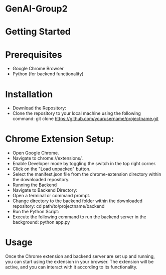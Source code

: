 # GenAI-Group2

# Getting Started
# Prerequisites
  - Google Chrome Browser
  - Python (for backend functionality)
    
# Installation
  - Download the Repository:
  - Clone the repository to your local machine using the following command:
    git clone https://github.com/yourusername/projectname.git
# Chrome Extension Setup:
  - Open Google Chrome.
  - Navigate to chrome://extensions/.
  - Enable Developer mode by toggling the switch in the top right corner.
  - Click on the "Load unpacked" button.
  - Select the manifest.json file from the chrome-extension directory within the downloaded repository.
  - Running the Backend
  - Navigate to Backend Directory:
  - Open a terminal or command prompt.
  - Change directory to the backend folder within the downloaded repository:
     cd path/to/projectname/backend
  - Run the Python Script:
  - Execute the following command to run the backend server in the background:
    python app.py 
  # Usage
  Once the Chrome extension and backend server are set up and running, you can start using the extension in your browser. The extension will be active, and you can interact with it according to its functionality.
